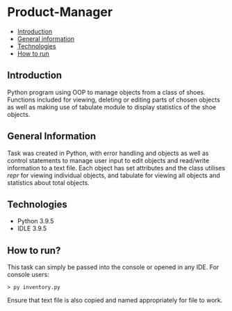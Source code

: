 # Product-Manager

* [Introduction](#introduction)
* [General information](#general-information)
* [Technologies](#technologies)
* [How to run](#how-to-run)

## Introduction
Python program using OOP to manage objects from a class of shoes. Functions included for viewing, deleting or editing parts of chosen objects as well as making use of tabulate module to display statistics of the shoe objects.

## General Information
Task was created in Python, with error handling and objects as well as control statements to manage user input to edit objects and read/write information to a text file.
Each object has set attributes and the class utilises _repr_ for viewing individual objects, and tabulate for viewing all objects and statistics about total objects.

## Technologies 
* Python 3.9.5
* IDLE 3.9.5

## How to run?
This task can simply be passed into the console or opened in any IDE. For console users:
```console
> py inventory.py
```
Ensure that text file is also copied and named appropriately for file to work.
